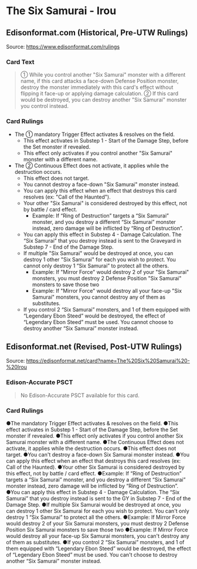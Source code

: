 # The Six Samurai - Irou

## Edisonformat.com (Historical, Pre-UTW Rulings)

Source: https://www.edisonformat.com/rulings

### Card Text

> ① While you control another "Six Samurai" monster with a different name, if this card attacks a face-down Defense Position monster, destroy the monster immediately with this card's effect without flipping it face-up or applying damage calculation. ② If this card would be destroyed, you can destroy another "Six Samurai" monster you control instead.

### Card Rulings

*   The ① mandatory Trigger Effect activates & resolves on the field.
    *   This effect activates in Substep 1 - Start of the Damage Step, before the Set monster if revealed.
    *   This effect only activates if you control another "Six Samurai" monster with a different name.
*   The ② Continuous Effect does not activate, it applies while the destruction occurs.
    *   This effect does not target.
    *   You cannot destroy a face-down "Six Samurai" monster instead.
    *   You can apply this effect when an effect that destroys this card resolves (ex: "Call of the Haunted").
    *   Your other "Six Samurai" is considered destroyed by this effect, not by battle / card effect.
        *   Example: If “Ring of Destruction” targets a “Six Samurai” monster, and you destroy a different “Six Samurai” monster instead, zero damage will be inflicted by “Ring of Destruction”.
    *   You can apply this effect in Substep 4 - Damage Calculation. The “Six Samurai” that you destroy instead is sent to the Graveyard in Substep 7 - End of the Damage Step.
    *   If multiple "Six Samurai" would be destroyed at once, you can destroy 1 other "Six Samurai" for each you wish to protect. You cannot only destroy 1 “Six Samurai” to protect all the others.
        *   Example: If "Mirror Force" would destroy 2 of your "Six Samurai" monsters, you must destroy 2 Defense Position "Six Samurai" monsters to save those two
        *   Example: If "Mirror Force" would destroy all your face-up "Six Samurai" monsters, you cannot destroy any of them as substitutes.
    *   If you control 2 “Six Samurai” monsters, and 1 of them equipped with “Legendary Ebon Steed” would be destroyed, the effect of “Legendary Ebon Steed” must be used. You cannot choose to destroy another “Six Samurai” monster instead.

## Edisonformat.net (Revised, Post-UTW Rulings)

Source: https://edisonformat.net/card?name=The%20Six%20Samurai%20-%20Irou

### Edison-Accurate PSCT

> No Edison-Accurate PSCT available for this card.

### Card Rulings

●The mandatory Trigger Effect activates & resolves on the field.
●This effect activates in  Substep 1 - Start of the Damage Step, before the Set monster if revealed.
●This effect only activates if you control another Six Samurai monster with a different name.
●The Continuous Effect does not activate, it applies while the destruction occurs.
●This effect does not target.
●You can't destroy a face-down Six Samurai monster instead.
●You can apply this effect when an effect that destroys this card resolves (ex: Call of the Haunted).
●Your other Six Samurai is considered destroyed by this effect, not by battle / card effect.
●Example: If “Ring of Destruction” targets a “Six Samurai” monster, and you destroy a different “Six Samurai” monster instead, zero damage will be inflicted by “Ring of Destruction”.
●You can apply this effect in Substep 4 - Damage Calculation. The “Six Samurai” that you destroy instead is sent to the GY in Substep 7 - End of the Damage Step.
●If multiple Six Samurai would be destroyed at once, you can destroy 1 other Six Samurai for each you wish to protect. You can't only destroy 1 “Six Samurai” to protect all the others.
●Example: If Mirror Force would destroy 2 of your Six Samurai monsters, you must destroy 2 Defense Position Six Samurai monsters to save those two
●Example: If Mirror Force would destroy all your face-up Six Samurai monsters, you can't destroy any of them as substitutes.
●If you control 2 “Six Samurai” monsters, and 1 of them equipped with “Legendary Ebon Steed” would be destroyed, the effect of “Legendary Ebon Steed” must be used. You can't choose to destroy another “Six Samurai” monster instead.
            